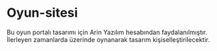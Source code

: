 # Oyun-sitesi

Bu oyun portalı tasarımı için Arin Yazılım hesabından faydalanılmıştır. İlerleyen zamanlarda üzerinde oynanarak tasarım kişiselleştirilecektir.

